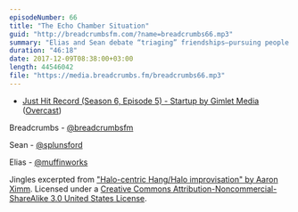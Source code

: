 ```yaml
---
episodeNumber: 66
title: "The Echo Chamber Situation"
guid: "http://breadcrumbsfm.com/?name=breadcrumbs66.mp3"
summary: "Elias and Sean debate “triaging” friendships—pursuing people you want to rub off on you or avoiding association with “the wrong crowd.”"
duration: "46:18"
date: 2017-12-09T08:38:00+03:00
length: 44546042
file: "https://media.breadcrumbs.fm/breadcrumbs66.mp3"
---
```


- [ Just Hit Record (Season 6, Episode 5) - Startup by Gimlet Media](https://gimletmedia.com/episode/just-hit-record-season-6-episode-5/) ([Overcast](https://overcast.fm/+DHBrgWS00))

Breadcrumbs - [@breadcrumbsfm](https://twitter.com/breadcrumbsfm)

Sean - [@splunsford](https://twitter.com/splunsford)

Elias - [@muffinworks](https://twitter.com/muffinworks)

Jingles excerpted from [ "Halo-centric Hang/Halo improvisation" by Aaron Ximm](http://freemusicarchive.org/music/aaron_ximm/handpans_and_the_hang/). Licensed under a [Creative Commons Attribution-Noncommercial-ShareAlike 3.0 United States License](http://creativecommons.org/licenses/by-nc-sa/3.0/us/).